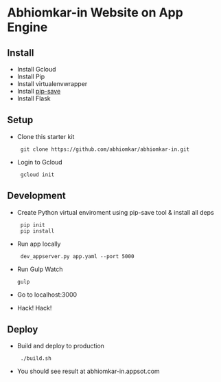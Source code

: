 Abhiomkar-in Website on App Engine
==================================

Install
-------

 - Install Gcloud
 - Install Pip
 - Install virtualenvwrapper
 - Install [pip-save](https://github.com/abhiomkar/pip-save)
 - Install Flask

Setup
-----

 - Clone this starter kit 

        git clone https://github.com/abhiomkar/abhiomkar-in.git

 - Login to Gcloud

        gcloud init

Development
-----------

 - Create Python virtual enviroment using pip-save tool & install all deps

        pip init
        pip install
 
 - Run app locally

        dev_appserver.py app.yaml --port 5000

 - Run Gulp Watch
       
       gulp

 - Go to localhost:3000

 - Hack! Hack!
  
Deploy
------

 - Build and deploy to production

        ./build.sh

 - You should see result at abhiomkar-in.appsot.com
